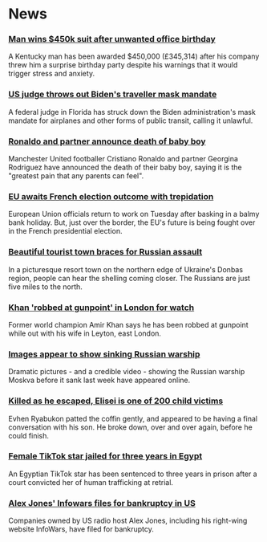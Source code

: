 # News
### [Man wins $450k suit after unwanted office birthday](https://www.bbc.com/news/world-us-canada-61141421)
A Kentucky man has been awarded $450,000 (£345,314) after his company threw him a surprise birthday party despite his warnings that it would trigger stress and anxiety. 
### [US judge throws out Biden's traveller mask mandate](https://www.bbc.com/news/world-us-canada-61145045)
A federal judge in Florida has struck down the Biden administration's mask mandate for airplanes and other forms of public transit, calling it unlawful. 
### [Ronaldo and partner announce death of baby boy](https://www.bbc.com/sport/football/61143808)
Manchester United footballer Cristiano Ronaldo and partner Georgina Rodriguez have announced the death of their baby boy, saying it is the "greatest pain that any parents can feel".
### [EU awaits French election outcome with trepidation](https://www.bbc.com/news/world-europe-61144679)
European Union officials return to work on Tuesday after basking in a balmy bank holiday. But, just over the border, the EU's future is being fought over in the French presidential election.
### [Beautiful tourist town braces for Russian assault](https://www.bbc.com/news/world-europe-61139415)
In a picturesque resort town on the northern edge of Ukraine's Donbas region, people can hear the shelling coming closer. The Russians are just five miles to the north. 
### [Khan 'robbed at gunpoint' in London for watch](https://www.bbc.com/sport/boxing/61145668)
Former world champion Amir Khan says he has been robbed at gunpoint while out with his wife in Leyton, east London.
### [Images appear to show sinking Russian warship](https://www.bbc.com/news/world-europe-61141118)
Dramatic pictures - and a credible video - showing the Russian warship Moskva before it sank last week have appeared online.
### [Killed as he escaped, Elisei is one of 200 child victims](https://www.bbc.com/news/world-europe-61146084)
Evhen Ryabukon patted the coffin gently, and appeared to be having a final conversation with his son. He broke down, over and over again, before he could finish. 
### [Female TikTok star jailed for three years in Egypt](https://www.bbc.com/news/world-middle-east-61139566)
An Egyptian TikTok star has been sentenced to three years in prison after a court convicted her of human trafficking at retrial.
### [Alex Jones' Infowars files for bankruptcy in US](https://www.bbc.com/news/business-61142905)
Companies owned by US radio host Alex Jones, including his right-wing website InfoWars, have filed for bankruptcy.
